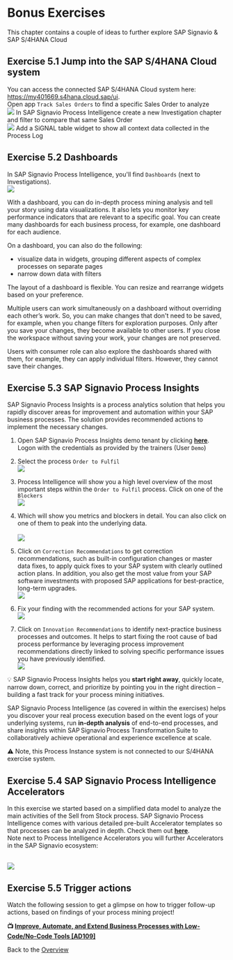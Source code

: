 # Bonus Exercises

This chapter contains a couple of ideas to further explore SAP Signavio &amp; SAP S/4HANA Cloud


## Exercise 5.1 Jump into the SAP S/4HANA Cloud system
You can access the connected SAP S/4HANA Cloud system here: https://my401669.s4hana.cloud.sap/ui.
<br> Open app `Track Sales Orders` to find a specific Sales Order to analyze
<br>![](images/b_002.png)
In SAP Signavio Process Intelligence create a new Investigation chapter and filter to compare that same Sales Order
<br>![](images/b_001.png)
Add a SiGNAL table widget to show all context data collected in the Process Log


## Exercise 5.2 Dashboards
In SAP Signavio Process Intelligence, you'll find `Dashboards` (next to Investigations). 
<br>![](images/b_003.png)

With a dashboard, you can do in-depth process mining analysis and tell your story using data visualizations. It also lets you monitor key performance indicators that are relevant to a specific goal. You can create many dashboards for each business process, for example, one dashboard for each audience.

On a dashboard, you can also do the following:
* visualize data in widgets, grouping different aspects of complex processes on separate pages
* narrow down data with filters

The layout of a dashboard is flexible. You can resize and rearrange widgets based on your preference.

Multiple users can work simultaneously on a dashboard without overriding each other’s work. So, you can make changes that don't need to be saved, for example, when you change filters for exploration purposes. Only after you save your changes, they become available to other users. If you close the workspace without saving your work, your changes are not preserved.

Users with consumer role can also explore the dashboards shared with them, for example, they can apply individual filters. However, they cannot save their changes.

## Exercise 5.3 SAP Signavio Process Insights
SAP Signavio Process Insights is a process analytics solution that helps you rapidly discover areas for improvement and automation within your SAP business processes. The solution provides recommended actions to implement the necessary changes.

1. Open SAP Signavio Process Insights demo tenant by clicking **[here](https://bestruncompany.eu11.process-insights.cloud.sap/)**. Logon with the credentials as provided by the trainers (User `Demo`)

2. Select the process `Order to Fulfil`
<br>![](images/b_300.png)

3. Process Intelligence will show you a high level overview of the most important steps within the `Order to Fulfil` process. Click on one of the `Blockers`
<br>![](images/b_301.png)

4. Which will show you metrics and blockers in detail. You can also click on one of them to peak into the underlying data.  
<br>![](images/b_302.png)

5. Click on `Correction Recommendations` to get correction recommendations, such as built-in configuration changes or master data fixes, to apply quick fixes to your SAP system with clearly outlined action plans. In addition, you also get the most value from your SAP software investments with proposed SAP applications for best-practice, long-term upgrades.
<br>![](images/b_303.png)

6. Fix your finding with the recommended actions for your SAP system.
<br>![](images/b_305.png)

7. Click on `Innovation Recommendations` to identify next-practice business processes and outcomes. It helps to start fixing the root cause of bad process performance by leveraging process improvement recommendations directly linked to solving specific performance issues you have previously identified.
<br>![](images/b_304.png)

💡 SAP Signavio Process Insights helps you **start right away**, quickly locate, narrow down, correct, and prioritize by pointing you in the right direction – building a fast track for your process mining initiatives. 

SAP Signavio Process Intelligence (as covered in within the exercises) helps you discover your real process execution based on the event logs of your underlying systems, run **in-depth analysis** of end-to-end processes, and share insights within SAP Signavio Process Transformation Suite to collaboratively achieve operational and experience excellence at scale.

⚠️ Note, this Process Instance system is not connected to our S/4HANA exercise system. 


## Exercise 5.4 SAP Signavio Process Intelligence Accelerators
In this exercise we started based on a simplified data model to analyze the main activities of the Sell from Stock process. SAP Signavio Process Intelligence comes with various detailed pre-built Accelerator templates so that processes can be analyzed in depth. Check them out **[here](https://documentation.signavio.com/suite/en-us/Content/process-intelligence/accelerators-intro.htm)**. 
<br> Note next to Process Intelligence Accelerators you will further Accelerators in the SAP Signavio ecosystem:

<br>![](images/b_004.png)


## Exercise 5.5 Trigger actions
Watch the following session to get a glimpse on how to trigger follow-up actions, based on findings of your process mining project!


**📺 [Improve, Automate, and Extend Business Processes with Low-Code/No-Code Tools [AD109]](https://go3.events.sap.com/sapteched/hybrid/2022/reg/flow/sap/saptech2022/sapteched2022catalog/page/catalog/session/1661198036877001ERS0)**



Back to the [Overview](../../README.md)
